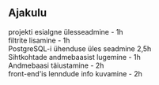 ## Ajakulu
projekti esialgne ülesseadmine - 1h\
filtrite lisamine - 1h\
PostgreSQL-i ühenduse üles seadmine 2,5h\
Sihtkohtade andmebaasist lugemine - 1h\
Andmebaasi täiustamine - 2h\
front-end'is lenndude info kuvamine - 2h